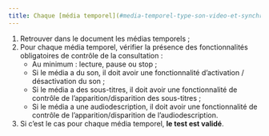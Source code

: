 ```yaml
---
title: Chaque [média temporel](#media-temporel-type-son-video-et-synchronise) a-t-il, si nécessaire, les fonctionnalités de contrôle de sa consultation ?
---
```


1. Retrouver dans le document les médias temporels ;
2. Pour chaque média temporel, vérifier la présence des fonctionnalités obligatoires de contrôle de la consultation :
   - Au minimum : lecture, pause ou stop ;
   - Si le média a du son, il doit avoir une fonctionnalité d’activation / désactivation du son ;
   - Si le média a des sous-titres, il doit avoir une fonctionnalité de contrôle de l’apparition/disparition des sous-titres ;
   - Si le média a une audiodescription, il doit avoir une fonctionnalité de contrôle de l’apparition/disparition de l’audiodescription.
3. Si c’est le cas pour chaque média temporel, **le test est validé**.

